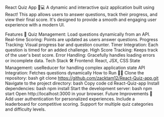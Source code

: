 React Quiz App 🧠💻
A dynamic and interactive quiz application built using React! This app allows users to answer questions, track their progress, and view their final score. It's designed to provide a smooth and engaging user experience with a modern UI.

Features 🚀
Quiz Management: Load questions dynamically from an API.
Real-time Scoring: Points are updated as users answer questions.
Progress Tracking: Visual progress bar and question counter.
Timer Integration: Each question is timed for an added challenge.
High Score Tracking: Keeps track of the user's best score.
Error Handling: Gracefully handles loading errors or incomplete data.
Tech Stack 🛠️
Frontend: React, JSX, CSS
State Management: useReducer for handling complex application state
API Integration: Fetches questions dynamically
How to Run 🏃‍♂️
Clone the repository:
bash
git clone https://github.com/zacktam12/React-Quiz-app.git
Navigate to the project directory:
bash
Copy code
cd React-Quiz-app
Install dependencies:
bash
npm install
Start the development server:
bash
npm start
Open http://localhost:3000 in your browser.
Future Improvements 🌟
Add user authentication for personalized experiences.
Include a leaderboard for competitive scoring.
Support for multiple quiz categories and difficulty levels.
